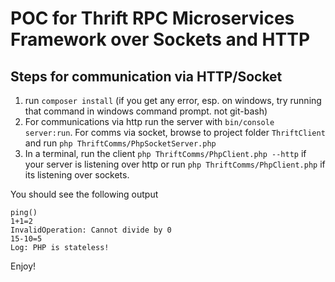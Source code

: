 # POC for Thrift RPC Microservices Framework over Sockets and HTTP #

Steps for communication via HTTP/Socket
------------------
 1. run `composer install` (if you get any error, esp. on windows, try running that command in windows command prompt. not git-bash)
 2. For communications via http run the server with `bin/console server:run`. For comms via socket, browse to 
 project folder `ThriftClient` and run `php ThriftComms/PhpSocketServer.php`
 4. In a terminal, run the client `php ThriftComms/PhpClient.php --http` if your server is listening over http or 
 run `php ThriftComms/PhpClient.php` if its listening over sockets. 

 You should see the following output
 
 ```
ping()
1+1=2
InvalidOperation: Cannot divide by 0
15-10=5
Log: PHP is stateless!
```

Enjoy!